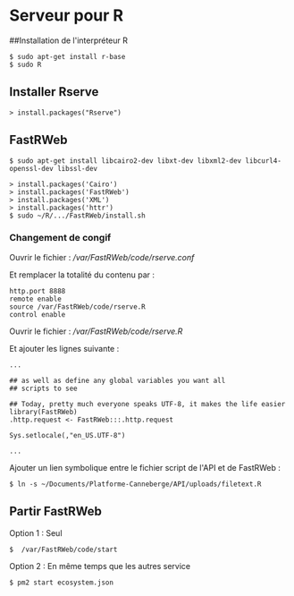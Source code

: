 # Serveur pour R

##Installation de l'interpréteur R

	$ sudo apt-get install r-base
	$ sudo R

## Installer Rserve

	> install.packages("Rserve")

## FastRWeb

	$ sudo apt-get install libcairo2-dev libxt-dev libxml2-dev libcurl4-openssl-dev libssl-dev

	> install.packages('Cairo')
	> install.packages('FastRWeb')
	> install.packages('XML')
	> install.packages('httr')
	$ sudo ~/R/.../FastRWeb/install.sh

### Changement de congif
Ouvrir le fichier :
_/var/FastRWeb/code/rserve.conf_

Et remplacer la totalité du contenu par :

	http.port 8888
	remote enable
	source /var/FastRWeb/code/rserve.R
	control enable

Ouvrir le fichier  :
_/var/FastRWeb/code/rserve.R_

Et ajouter les lignes suivante :

	...

	## as well as define any global variables you want all
	## scripts to see

	## Today, pretty much everyone speaks UTF-8, it makes the life easier
	library(FastRWeb)
	.http.request <- FastRWeb:::.http.request

	Sys.setlocale(,"en_US.UTF-8")

	...

Ajouter un lien symbolique entre le fichier script de l'API et de FastRWeb : 

	$ ln -s ~/Documents/Platforme-Canneberge/API/uploads/filetext.R

## Partir FastRWeb

Option 1 : Seul

	$  /var/FastRWeb/code/start
	
Option 2 : En même temps que les autres service

	$ pm2 start ecosystem.json

